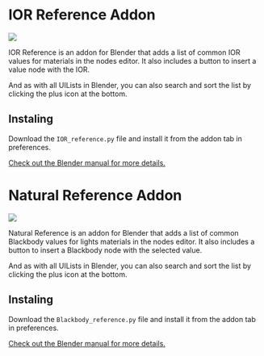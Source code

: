 # IOR Reference Addon

![](screen.png)

IOR Reference is an addon for Blender that adds a list of common IOR values for
materials in the nodes editor. It also includes a button to insert a value node
with the IOR.

And as with all UILists in Blender, you can also search and sort the list by clicking the plus icon at the bottom.


## Instaling

Download the `IOR_reference.py` file and install it from the
addon tab in preferences.

[Check out the Blender manual for more details.](https://docs.blender.org/manual/de/dev/preferences/addons.html#header)

# Natural Reference Addon

![](screen.png)

Natural Reference is an addon for Blender that adds a list of common Blackbody values for
lights materials in the nodes editor. It also includes a button to insert a Blackbody node
with the selected value.

And as with all UILists in Blender, you can also search and sort the list by clicking the plus icon at the bottom.


## Instaling

Download the `Blackbody_reference.py` file and install it from the
addon tab in preferences.

[Check out the Blender manual for more details.](https://docs.blender.org/manual/de/dev/preferences/addons.html#header)
